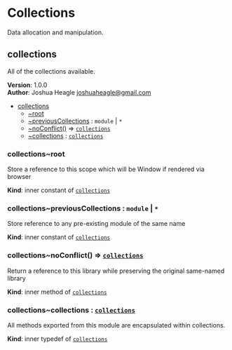 # Collections

Data allocation and manipulation.

<a name="module_collections"></a>

## collections
All of the collections available.

**Version**: 1.0.0  
**Author**: Joshua Heagle <joshuaheagle@gmail.com>  

* [collections](#module_collections)
    * [~root](#module_collections..root)
    * [~previousCollections](#module_collections..previousCollections) : <code>module</code> \| <code>\*</code>
    * [~noConflict()](#module_collections..noConflict) ⇒ [<code>collections</code>](#module_collections..collections)
    * [~collections](#module_collections..collections) : [<code>collections</code>](#module_collections)

<a name="module_collections..root"></a>

### collections~root
Store a reference to this scope which will be Window if rendered via browser

**Kind**: inner constant of [<code>collections</code>](#module_collections)  
<a name="module_collections..previousCollections"></a>

### collections~previousCollections : <code>module</code> \| <code>\*</code>
Store reference to any pre-existing module of the same name

**Kind**: inner constant of [<code>collections</code>](#module_collections)  
<a name="module_collections..noConflict"></a>

### collections~noConflict() ⇒ [<code>collections</code>](#module_collections..collections)
Return a reference to this library while preserving the original same-named library

**Kind**: inner method of [<code>collections</code>](#module_collections)  
<a name="module_collections..collections"></a>

### collections~collections : [<code>collections</code>](#module_collections)
All methods exported from this module are encapsulated within collections.

**Kind**: inner typedef of [<code>collections</code>](#module_collections)  
